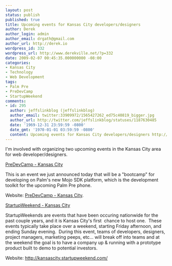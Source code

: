```yaml
---
layout: post
status: publish
published: true
title: Upcoming events for Kansas City developers/designers
author: Derek
author_login: admin
author_email: drgath@gmail.com
author_url: http://derek.io
wordpress_id: 332
wordpress_url: http://www.derekville.net/?p=332
date: 2009-02-07 00:45:35.000000000 -08:00
categories:
- Kansas City
- Technology
- Web Development
tags:
- Palm Pre
- PreDevCamp
- StartupWeekend
comments:
- id: 295
  author: jeffslinkblog (jeffslinkblog)
  author_email: twitter:33909972/1565427262_ed75c40819_bigger.jpg
  author_url: http://twitter.com/jeffslinkblog/statuses/1187630485
  date: '1969-12-31 23:59:59 -0800'
  date_gmt: '1970-01-01 03:59:59 -0800'
  content: Upcoming events for Kansas City developers/designers http://tinyurl.com/d9syv2
---
```

I'm involved with organizing two upcoming events in the Kansas City area for web developer/designers.

<span style="text-decoration: underline;">PreDevCamp - Kansas City</span>

This is an event we just announced today that will be a "bootcamp" for developing on Palm's new Mojo SDK platform, which is the development toolkit for the upcoming Palm Pre phone.

Website: <a href="http://kansascity.predevcamp.org/">PreDevCamp - Kansas City</a>.

<span style="text-decoration: underline;">StartupWeekend - Kansas City</span>

StartupWeekends are events that have been occuring nationwide for the past couple years, and it is Kansas City's first  chance to host one.  These events typically take place over a weekend, starting Friday afternoon, and ending Sunday evening.  During this event, teams of developers, designers, project managers, marketing peeps, etc... will break off into teams and at the weekend the goal is to have a company up &amp; running with a prototype product built to demo to potential investors.

Website: <a href="http://kansascity.startupweekend.com/">http://kansascity.startupweekend.com/</a>
